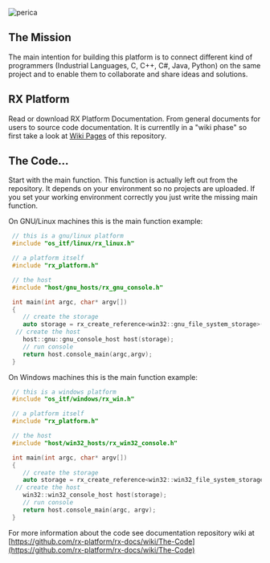 
![perica](https://rx-platform.github.io/images/favicon-64.png)


## The Mission

The main intention for building this platform is to connect different kind of programmers (Industrial Languages, C, C++, C#, Java, Python) on the same project and to enable them to collaborate and share ideas and solutions.


## RX Platform

Read or download RX Platform Documentation. From general documents for users to source code documentation. It is currentlly in a "wiki phase" so first take a look at [Wiki Pages](https://github.com/rx-platform/rx-docs/wiki) of this repository.

## The Code...

Start with the main function. This function is actually left out from the repository. It depends on your environment so no projects are uploaded. If you set your working environment correctly you just write the missing main function.

On GNU/Linux machines this is the main function example:

```cpp
 // this is a gnu/linux platform
 #include "os_itf/linux/rx_linux.h"

 // a platform itself
 #include "rx_platform.h"

 // the host
 #include "host/gnu_hosts/rx_gnu_console.h"

 int main(int argc, char* argv[])
 {
	// create the storage
	auto storage = rx_create_reference<win32::gnu_file_system_storage>();
  // create the host
 	host::gnu::gnu_console_host host(storage);
 	// run console
 	return host.console_main(argc,argv);
 }
```

On Windows machines this is the main function example:
```cpp
 // this is a windows platform
 #include "os_itf/windows/rx_win.h"

 // a platform itself
 #include "rx_platform.h"

 // the host
 #include "host/win32_hosts/rx_win32_console.h"

 int main(int argc, char* argv[])
 {
	// create the storage
	auto storage = rx_create_reference<win32::win32_file_system_storage>();
  // create the host
	win32::win32_console_host host(storage);
 	// run console
 	return host.console_main(argc, argv);
 }
```
For more information about the code see documentation repository wiki at [https://github.com/rx-platform/rx-docs/wiki/The-Code](https://github.com/rx-platform/rx-docs/wiki/The-Code)
